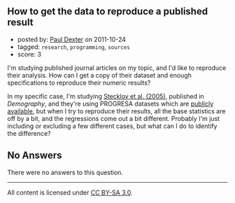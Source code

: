 ## How to get the data to reproduce a published result

- posted by: [Paul Dexter](https://stackexchange.com/users/-1/152-paul-dexter) on 2011-10-24
- tagged: `research`, `programming`, `sources`
- score: 3

I'm studying published journal articles on my topic, and I'd like to reproduce their analysis.  How can I get a copy of their dataset and enough specifications to reproduce their numeric results?

In my specific case, I'm studying [Stecklov et al. (2005)](http://www.springerlink.com/content/134h2p647654x684/), published in *Demography*, and they're using PROGRESA datasets which are [publicly available](http://evaluacion.oportunidades.gob.mx:8010/en/bases_cuan_c.php), but when I try to reproduce their results, all the base statistics are off by a bit, and the regressions come out a bit different.  Probably I'm just including or excluding a few different cases, but what can I do to identify the difference?

## No Answers

There were no answers to this question.


---

All content is licensed under [CC BY-SA 3.0](https://creativecommons.org/licenses/by-sa/3.0/).
